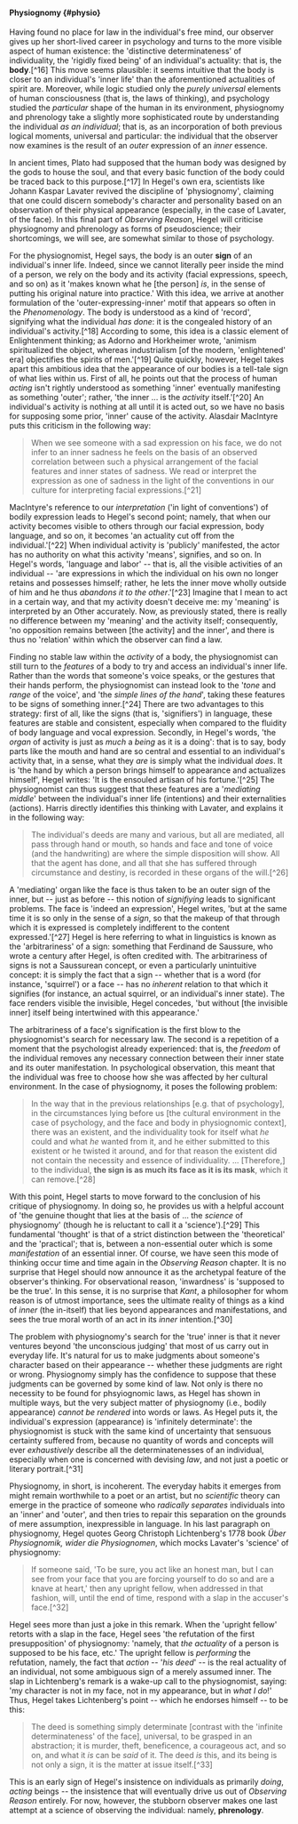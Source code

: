 #### Physiognomy {#physio}

Having found no place for law in the individual's free mind, our observer gives
up her short-lived career in psychology and turns to the more visible aspect of
human existence: the 'distinctive determinateness' of individuality, the
'rigidly fixed being' of an individual's actuality: that is, the **body**.[^16]
This move seems plausible: it seems intuitive that the body is closer to an
individual's 'inner life' than the aforementioned actualities of spirit are.
Moreover, while logic studied only the *purely universal* elements of human
consciousness (that is, the laws of thinking), and psychology studied the
*particular* shape of the human in its environment, physiognomy and phrenology
take a slightly more sophisticated route by understanding the individual *as an
individual*; that is, as an incorporation of both previous logical moments,
universal and particular: the individual that the observer now examines is the
result of an *outer* expression of an *inner* essence.

In ancient times, Plato had supposed that the human body was designed by the
gods to house the soul, and that every basic function of the body could be
traced back to this purpose.[^17] In Hegel's own era, scientists like Johann
Kaspar Lavater revived the discipline of 'physiognomy', claiming that one could
discern somebody's character and personality based on an observation of their
physical appearance (especially, in the case of Lavater, of the face). In this
final part of *Observing Reason*, Hegel will criticise physiognomy and
phrenology as forms of pseudoscience; their shortcomings, we will see, are
somewhat similar to those of psychology.

For the physiognomist, Hegel says, the body is an outer **sign** of an
individual's inner life. Indeed, since we cannot literally peer inside the mind
of a person, we rely on the body and its activity (facial expressions, speech,
and so on) as it 'makes known what he [the person] *is*, in the sense of putting
his original nature into practice.' With this idea, we arrive at another
formulation of the 'outer-expressing-inner' motif that appears so often in the
*Phenomenology*. The body is understood as a kind of 'record', signifying what
the individual *has done*: it is the congealed history of an individual's
activity.[^18] According to some, this idea is a classic element of
Enlightenment thinking; as Adorno and Horkheimer wrote, 'animism spiritualized
the object, whereas industrialism [of the modern, 'enlightened' era] objectifies
the spirits of men.'[^19] Quite quickly, however, Hegel takes apart this
ambitious idea that the appearance of our bodies is a tell-tale sign of what
lies within us. First of all, he points out that the process of human *acting*
isn't rightly understood as something 'inner' eventually manifesting as
something 'outer'; rather, 'the inner ... is the *activity* itself.'[^20] An
individual's activity is nothing at all until it is acted out, so we have no
basis for supposing some prior, 'inner' cause of the activity. Alasdair
MacIntyre puts this criticism in the following way:

> When we see someone with a sad expression on his face, we do not infer to an
> inner sadness he feels on the basis of an observed correlation between such a
> physical arrangement of the facial features and inner states of sadness. We
> read or interpret the expression as one of sadness in the light of the
> conventions in our culture for interpreting facial expressions.[^21]

MacIntyre's reference to our *interpretation* ('in light of conventions') of
bodily expression leads to Hegel's second point; namely, that when our activity
becomes visible to others through our facial expression, body language, and so
on, it becomes 'an actuality cut off from the individual.'[^22] When individual
activity is 'publicly' manifested, the actor has no authority on what this
activity 'means', signifies, and so on. In Hegel's words, 'language and labor'
-- that is, all the visible activities of an individual -- 'are expressions in
which the individual on his own no longer retains and possesses himself; rather,
he lets the inner move wholly outside of him and he thus *abandons it to the
other*.'[^23] Imagine that I mean to act in a certain way, and that my activity
doesn't deceive me: my 'meaning' is interpreted by an Other accurately. Now, as
previously stated, there is really no difference between my 'meaning' and the
activity itself; consequently, 'no opposition remains between [the activity] and
the inner', and there is thus no 'relation' within which the observer can find a
law.

Finding no stable law within the *activity* of a body, the physiognomist can
still turn to the *features* of a body to try and access an individual's inner
life. Rather than the words that someone's voice speaks, or the gestures that
their hands perform, the physiognomist can instead look to the '*tone* and
*range* of the voice', and 'the *simple lines of the hand*', taking these
features to be signs of something inner.[^24] There are two advantages to this
strategy: first of all, like the signs (that is, 'signifiers') in language,
these features are stable and consistent, especially when compared to the
fluidity of body language and vocal expression. Secondly, in Hegel's words, 'the
*organ* of activity is just as *much* a *being* as it is a doing': that is to
say, body parts like the mouth and hand are so central and essential to an
individual's activity that, in a sense, what they *are* is simply what the
individual *does*. It is 'the hand by which a person brings himself to
appearance and actualizes himself', Hegel writes: 'It is the ensouled artisan of
his fortune.'[^25] The physiognomist can thus suggest that these features are a
'*mediating middle*' between the individual's inner life (intentions) and their
externalities (actions). Harris directly identifies this thinking with Lavater,
and explains it in the following way:

> The individual's deeds are many and various, but all are mediated, all pass
> through hand or mouth, so hands and face and tone of voice (and the
> handwriting) are where the simple disposition will show. All that the agent
> has done, and all that she has suffered through circumstance and destiny, is
> recorded in these organs of the will.[^26]

A 'mediating' organ like the face is thus taken to be an outer sign of the
inner, but -- just as before -- this notion of *signifiying* leads to
significant problems. The face is 'indeed an expression', Hegel writes, 'but at
the same time it is so only in the sense of a *sign*, so that the makeup of that
through which it is expressed is completely indifferent to the content
expressed.'[^27] Hegel is here referring to what in linguistics is known as the
'arbitrariness' of a sign: something that Ferdinand de Saussure, who wrote a
century after Hegel, is often credited with. The arbitrariness of signs is not a
Saussurean concept, or even a particularly unintuitive concept: it is simply the
fact that a sign -- whether that is a word (for instance, 'squirrel') or a face
-- has no *inherent* relation to that which it signifies (for instance, an
actual squirrel, or an individual's inner state). The face renders visible the
invisible, Hegel concedes, 'but without [the invisible inner] itself being
intertwined with this appearance.'

The arbitrariness of a face's signification is the first blow to the
physiognomist's search for necessary law. The second is a repetition of a moment
that the psychologist already experienced: that is, the *freedom* of the
individual removes any necessary connection between their inner state and its
outer manifestation. In psychological observation, this meant that the
individual was free to choose how she was affected by her cultural environment.
In the case of physiognomy, it poses the following problem:

> In the way that in the previous relationships [e.g. that of psychology], in
> the circumstances lying before us [the cultural environment in the case of
> psychology, and the face and body in physiognomic context], there was an
> existent, and the individuality took for itself what *he* could and what *he*
> wanted from it, and he either submitted to this existent or he twisted it
> around, and for that reason the existent did not contain the necessity and
> essence of individuality. ... [Therefore,] to the individual, **the sign is as
> much its face as it is its mask**, which it can remove.[^28]

With this point, Hegel starts to move forward to the conclusion of his critique
of physiognomy. In doing so, he provides us with a helpful account of 'the
genuine thought that lies at the basis of ... the *science* of physiognomy'
(though he is reluctant to call it a 'science').[^29] This fundamental 'thought'
is that of a strict distinction between the 'theoretical' and the 'practical';
that is, between a non-essential outer which is some *manifestation* of an
essential inner. Of course, we have seen this mode of thinking occur time and
time again in the *Observing Reason* chapter. It is no surprise that Hegel
should now announce it as the archetypal feature of the observer's thinking. For
observational reason, 'inwardness' is 'supposed to be the true'. In this sense,
it is no surprise that *Kant*, a philosopher for whom reason is of utmost
importance, sees the ultimate reality of things as a kind of *inner* (the
in-itself) that lies beyond appearances and manifestations, and sees the true
moral worth of an act in its *inner* intention.[^30]

The problem with physiognomy's search for the 'true' inner is that it never
ventures beyond 'the unconscious judging' that most of us carry out in everyday
life. It's natural for us to make judgments about someone's character based on
their appearance -- whether these judgments are right or wrong. Physiognomy
simply has the confidence to suppose that these judgments can be governed by
some kind of law. Not only is there no necessity to be found for phsyiognomic
laws, as Hegel has shown in multiple ways, but the very subject matter of
physiognomy (i.e., bodily appearance) *cannot be rendered* into words or laws.
As Hegel puts it, the individual's expression (appearance) is 'infinitely
determinate': the physiognomist is stuck with the same kind of uncertainty that
sensuous certainty suffered from, because no quantity of words and concepts will
ever *exhaustively* describe all the determinatenesses of an individual,
especially when one is concerned with devising *law*, and not just a poetic or
literary portrait.[^31]

Physiognomy, in short, is incoherent. The everyday habits it emerges from might
remain worthwhile to a poet or an artist, but no *scientific* theory can emerge
in the practice of someone who *radically separates* individuals into an 'inner'
and 'outer', and then tries to repair this separation on the grounds of mere
assumption, inexpressible in language. In his last paragraph on physiognomy,
Hegel quotes Georg Christoph Lichtenberg's 1778 book *Über Physiognomik, wider
die Physiognomen*, which mocks Lavater's 'science' of physiognomy:

> If someone said, 'To be sure, you act like an honest man, but I can see from
> your face that you are forcing yourself to do so and are a knave at heart,'
> then any upright fellow, when addressed in that fashion, will, until the end
> of time, respond with a slap in the accuser's face.[^32]

Hegel sees more than just a joke in this remark. When the 'upright fellow'
retorts with a slap in the face, Hegel sees 'the refutation of the first
presupposition' of physiognomy: 'namely, that *the actuality* of a person is
supposed to be his face, etc.' The upright fellow is *performing* the
refutation, namely, the fact that *action* -- '*his deed*' -- is the real
actuality of an individual, not some ambiguous sign of a merely assumed inner.
The slap in Lichtenberg's remark is a wake-up call to the physiognomist, saying:
'my character is not in my face, not in my appearance, but in *what I do*!'
Thus, Hegel takes Lichtenberg's point -- which he endorses himself -- to be
this:

> The deed is something simply determinate [contrast with the 'infinite
> determinateness' of the face], universal, to be grasped in an abstraction; it
> is murder, theft, beneficence, a courageous act, and so on, and what it *is*
> can be *said* of it. The deed *is* this, and its being is not only a sign, it
> is the matter at issue itself.[^33]

This is an early sign of Hegel's insistence on individuals as primarily *doing*,
*acting* beings -- the insistence that will eventually drive us out of *Observing
Reason* entirely. For now, however, the stubborn observer makes one last attempt
at a science of observing the individual: namely, **phrenology**.
